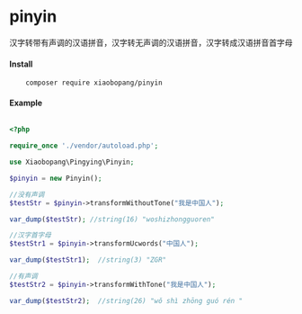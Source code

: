 # pinyin
汉字转带有声调的汉语拼音，汉字转无声调的汉语拼音，汉字转成汉语拼音首字母


#### Install

```
    composer require xiaobopang/pinyin

```

#### Example

```php

<?php

require_once './vendor/autoload.php';

use Xiaobopang\Pingying\Pinyin;

$pinyin = new Pinyin();

//没有声调
$testStr = $pinyin->transformWithoutTone("我是中国人");

var_dump($testStr); //string(16) "woshizhongguoren"

//汉字首字母
$testStr1 = $pinyin->transformUcwords("中国人");

var_dump($testStr1);  //string(3) "ZGR"

//有声调
$testStr2 = $pinyin->transformWithTone("我是中国人");

var_dump($testStr2);  //string(26) "wǒ shì zhōng guó rén "

    
```
